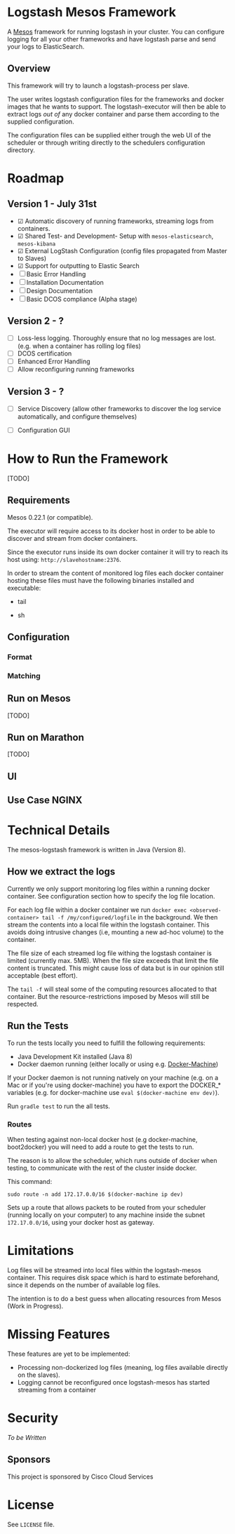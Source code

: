 # Logstash Mesos Framework

A [Mesos](http://mesos.apache.org/) framework for running logstash in your cluster. You can configure logging for all your
other frameworks and have logstash parse and send your logs to ElasticSearch.

## Overview

This framework will try to launch a logstash-process per slave.

The user writes logstash configuration files for the frameworks and docker images that he wants to support.
The logstash-executor will then be able to extract logs *out of* any docker container and parse
them according to the supplied configuration.

The configuration files can be supplied either trough the web UI of the scheduler or through writing
directly to the schedulers configuration directory.


# Roadmap

## Version 1 - July 31st

- ☑ Automatic discovery of running frameworks, streaming logs from containers.
- ☑ Shared Test- and Development- Setup with `mesos-elasticsearch`, `mesos-kibana`
- ☑ External LogStash Configuration (config files propagated from Master to Slaves)
- ☑ Support for outputting to Elastic Search
- ☐ Basic Error Handling
- ☐ Installation Documentation
- ☐ Design Documentation
- ☐ Basic DCOS compliance (Alpha stage)

## Version 2 - ?

- ☐ Loss-less logging. Thoroughly ensure that no log messages are lost. (e.g. when a container has rolling log files)
- ☐ DCOS certification
- ☐ Enhanced Error Handling
- ☐ Allow reconfiguring running frameworks

## Version 3 - ?

- ☐ Service Discovery (allow other frameworks to discover the log service automatically, and configure themselves)

- ☐ Configuration GUI

# How to Run the Framework

[TODO] 

## Requirements

Mesos 0.22.1 (or compatible).

The executor will require access to its docker host in order to be able to discover and stream from docker containers.

Since the executor runs inside its own docker container it will try to reach its host using:
`http://slavehostname:2376`.

In order to stream the content of monitored log files each docker container hosting these files must have the following 
binaries installed and executable:

- tail

- sh


## Configuration

### Format
### Matching

## Run on Mesos

[TODO]

## Run on Marathon

[TODO]

## UI

## Use Case NGINX

# Technical Details

The mesos-logstash framework is written in Java (Version 8).

## How we extract the logs

Currently we only support monitoring log files within a running docker container. See configuration section how to
specify the log file location. 

For each log file within a docker container we run
```docker exec <observed-container> tail -f /my/configured/logfile```
in the background. We then stream the contents into a local file within the logstash container.
This avoids doing intrusive changes (i.e, mounting a new ad-hoc volume) to the container.

The file size of each streamed log file withing the logstash container is limited (currently max. 5MB). When the file size 
exceeds that limit the file content is truncated. This might cause loss of data but is in our opinion still acceptable (best effort).  


The `tail -f` will steal some of the computing resources allocated to that container. But the
resource-restrictions imposed by Mesos will still be respected. 

## Run the Tests

To run the tests locally you need to fulfill the following requirements:

- Java Development Kit installed (Java 8)
- Docker daemon running (either locally or using e.g. [Docker-Machine](https://docs.docker.com/machine/))

If your Docker daemon is not running natively on your machine (e.g. on a Mac or if you're using docker-machine) you have
to export the DOCKER_* variables (e.g. for docker-machine use `eval $(docker-machine env dev)`).

Run `gradle test` to run the all tests.  

### Routes
When testing against non-local docker host (e.g docker-machine, boot2docker) you will need to add a route
to get the tests to run.

The reason is to allow the scheduler, which runs outside of docker when testing, to
communicate with the rest of the cluster inside docker.

This command:
```
sudo route -n add 172.17.0.0/16 $(docker-machine ip dev)
```
Sets up a route that allows packets to be routed from your scheduler (running locally on your
computer) to any machine inside the subnet `172.17.0.0/16`, using your docker host as gateway.

# Limitations
Log files will be streamed into local files within the logstash-mesos container. This requires disk space
which is hard to estimate beforehand, since it depends on the number of available log files.

The intention is to do a best guess when allocating resources from Mesos (Work in Progress).

# Missing Features
These features are yet to be implemented:
- Processing non-dockerized log files (meaning, log files available directly on the slaves).
- Logging cannot be reconfigured once logstash-mesos has started streaming from a container

# Security
*To be Written*


## Sponsors
This project is sponsored by Cisco Cloud Services


# License

See `LICENSE` file.
